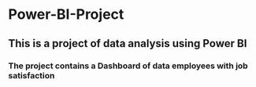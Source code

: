# Power-BI-Project

## This is a project of data analysis using Power BI

### The project contains a Dashboard of data employees with job satisfaction
